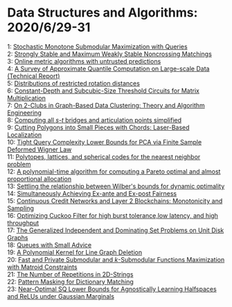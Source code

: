 # Data Structures and Algorithms: 2020/6/29-31  
1: [Stochastic Monotone Submodular Maximization with Queries](https://doi.org/10.48550/arXiv.1907.04083)  
2: [Strongly Stable and Maximum Weakly Stable Noncrossing Matchings](https://doi.org/10.48550/arXiv.2001.08468)  
3: [Online metric algorithms with untrusted predictions](https://doi.org/10.48550/arXiv.2003.02144)  
4: [A Survey of Approximate Quantile Computation on Large-scale Data  (Technical Report)](https://doi.org/10.48550/arXiv.2004.08255)  
5: [Distributions of restricted rotation distances](https://doi.org/10.48550/arXiv.2005.00518)  
6: [Constant-Depth and Subcubic-Size Threshold Circuits for Matrix  Multiplication](https://doi.org/10.48550/arXiv.2006.14652)  
7: [On 2-Clubs in Graph-Based Data Clustering: Theory and Algorithm  Engineering](https://doi.org/10.48550/arXiv.2006.14972)  
8: [Computing all $s$-$t$ bridges and articulation points simplified](https://doi.org/10.48550/arXiv.2006.15024)  
9: [Cutting Polygons into Small Pieces with Chords: Laser-Based Localization](https://doi.org/10.48550/arXiv.2006.15089)  
10: [Tight Query Complexity Lower Bounds for PCA via Finite Sample Deformed  Wigner Law](https://doi.org/10.48550/arXiv.1804.01221)  
11: [Polytopes, lattices, and spherical codes for the nearest neighbor  problem](https://doi.org/10.48550/arXiv.1907.04628)  
12: [A polynomial-time algorithm for computing a Pareto optimal and almost  proportional allocation](https://doi.org/10.48550/arXiv.1909.00740)  
13: [Settling the relationship between Wilber's bounds for dynamic optimality](https://doi.org/10.48550/arXiv.1912.02858)  
14: [Simultaneously Achieving Ex-ante and Ex-post Fairness](https://doi.org/10.48550/arXiv.2004.02554)  
15: [Continuous Credit Networks and Layer 2 Blockchains: Monotonicity and  Sampling](https://doi.org/10.48550/arXiv.2004.06167)  
16: [Optimizing Cuckoo Filter for high burst tolerance,low latency, and high  throughput](https://doi.org/10.48550/arXiv.2006.15254)  
17: [The Generalized Independent and Dominating Set Problems on Unit Disk  Graphs](https://doi.org/10.48550/arXiv.2006.15381)  
18: [Queues with Small Advice](https://doi.org/10.48550/arXiv.2006.15463)  
19: [A Polynomial Kernel for Line Graph Deletion](https://doi.org/10.48550/arXiv.2006.15584)  
20: [Fast and Private Submodular and $k$-Submodular Functions Maximization  with Matroid Constraints](https://doi.org/10.48550/arXiv.2006.15744)  
21: [The Number of Repetitions in 2D-Strings](https://doi.org/10.48550/arXiv.2006.15999)  
22: [Pattern Masking for Dictionary Matching](https://doi.org/10.48550/arXiv.2006.16137)  
23: [Near-Optimal SQ Lower Bounds for Agnostically Learning Halfspaces and  ReLUs under Gaussian Marginals](https://doi.org/10.48550/arXiv.2006.16200)  